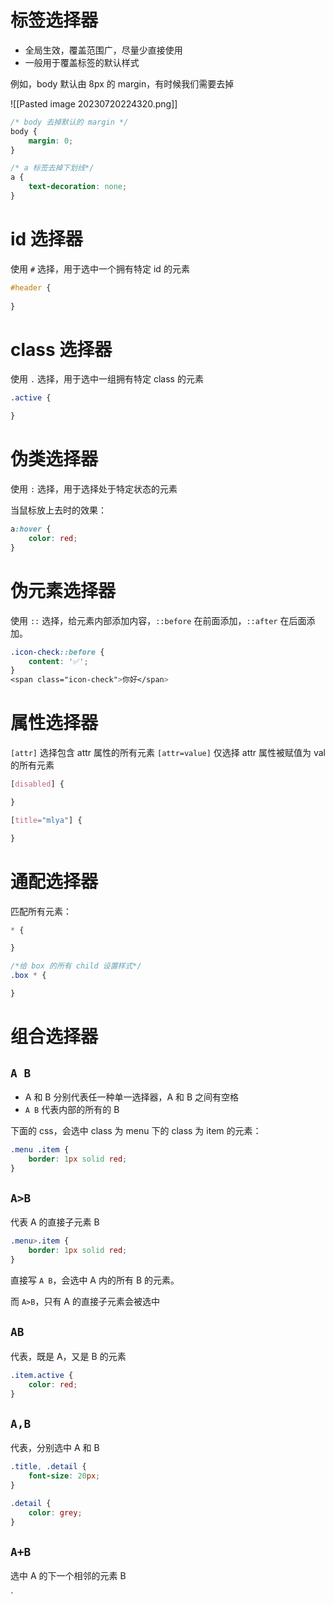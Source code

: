 # 标签选择器

- 全局生效，覆盖范围广，尽量少直接使用
- 一般用于覆盖标签的默认样式

例如，body 默认由 8px 的 margin，有时候我们需要去掉

![[Pasted image 20230720224320.png]]

```css
/* body 去掉默认的 margin */
body {  
	margin: 0;  
}

/* a 标签去掉下划线*/
a {  
	text-decoration: none;  
}
```

# id 选择器

使用 `#` 选择，用于选中一个拥有特定 id 的元素

```css
#header {
	
}
```

# class 选择器

使用 `.` 选择，用于选中一组拥有特定 class 的元素

```css
.active {

}
```

# 伪类选择器

使用 `:` 选择，用于选择处于特定状态的元素

当鼠标放上去时的效果：

```css
a:hover {  
	color: red;  
}
```

# 伪元素选择器

使用 `::` 选择，给元素内部添加内容，`::before` 在前面添加，`::after` 在后面添加。

```css
.icon-check::before {
	content: '✅';
}
<span class="icon-check">你好</span>
```

# 属性选择器

`[attr]` 选择包含 attr 属性的所有元素
`[attr=value]` 仅选择 attr 属性被赋值为 val 的所有元素

```css
[disabled] {

}

[title="mlya"] {

}
```

# 通配选择器

匹配所有元素：

```css
* {

}

/*给 box 的所有 child 设置样式*/
.box * {

}
```

# 组合选择器

## `A B`

- A 和 B 分别代表任一种单一选择器，A 和 B 之间有空格
- `A B` 代表内部的所有的 B

下面的 css，会选中 class 为 menu 下的 class 为 item 的元素：

```css
.menu .item {
	border: 1px solid red;
}
```

## `A>B`

代表 A 的直接子元素 B

```css
.menu>.item {
	border: 1px solid red;
}
```

直接写 `A B`，会选中 A 内的所有 B 的元素。

而 `A>B`，只有 A 的直接子元素会被选中

## `AB`

代表，既是 A，又是 B 的元素

```css
.item.active {
	color: red;
}
```


## `A,B`

代表，分别选中 A 和 B

```css
.title, .detail {
	font-size: 20px;
}

.detail {
	color: grey;
}
```

## `A+B`

选中 A 的下一个相邻的元素 B

`
```